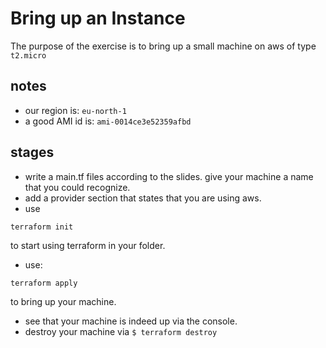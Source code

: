 # Bring up an Instance

The purpose of the exercise is to bring up a small machine on aws of type `t2.micro`

## notes
* our region is: `eu-north-1`
* a good AMI id is: `ami-0014ce3e52359afbd`

## stages
* write a main.tf files according to the slides.
    give your machine a name that you could recognize.
* add a provider section that states that you are using aws.
* use

```shell
terraform init
```

to start using terraform in your folder.
* use:

```shell
terraform apply
```

to bring up your machine.
* see that your machine is indeed up via the console.
* destroy your machine via
    `$ terraform destroy`
